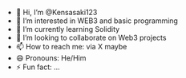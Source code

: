 - 👋 Hi, I’m @Kensasaki123
- 👀 I’m interested in WEB3 and basic programming
- 🌱 I’m currently learning Solidity
- 💞️ I’m looking to collaborate on Web3 projects
- 📫 How to reach me: via X maybe
- 😄 Pronouns: He/Him
- ⚡ Fun fact: ...

<!---
Kensasaki123/Kensasaki123 is a ✨ special ✨ repository because its `README.md` (this file) appears on your GitHub profile.
You can click the Preview link to take a look at your changes.
--->
